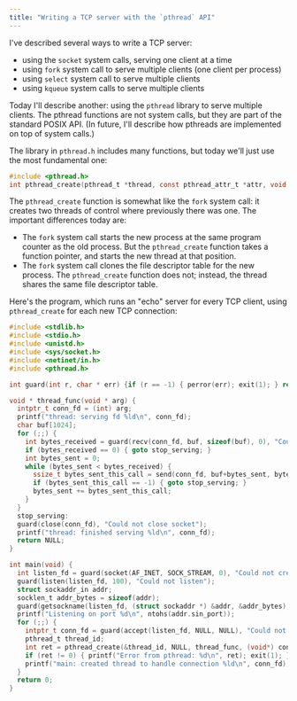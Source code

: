 ```yaml
---
title: "Writing a TCP server with the `pthread` API"
---
```


I've described several ways to write a TCP server:

* using the `socket` system calls, serving one client at a time
* using `fork` system call to serve multiple clients (one client per process)
* using `select` system call to serve multiple clients
* using `kqueue` system calls to serve multiple clients

Today I'll describe another: using the `pthread` library to serve multiple clients. The pthread functions are not system calls, but they are part of the standard POSIX API. (In future, I'll describe how pthreads are implemented on top of system calls.)

The library in `pthread.h` includes many functions, but today we'll just use the most fundamental one:

```c
#include <pthread.h>
int pthread_create(pthread_t *thread, const pthread_attr_t *attr, void *(*start_routine)(void *), void *arg);
```

The `pthread_create` function is somewhat like the `fork` system call: it creates two threads of control where previously there was one. The important differences today are:

* The `fork` system call starts the new process at the same program counter as the old process. But the `pthread_create` function takes a function pointer, and starts the new thread at that position.
* The `fork` system call clones the file descriptor table for the new process. The `pthread_create` function does not; instead, the thread shares the same file descriptor table.

Here's the program, which runs an "echo" server for every TCP client, using `pthread_create` for each new TCP connection:

```c
#include <stdlib.h>
#include <stdio.h>
#include <unistd.h>
#include <sys/socket.h>
#include <netinet/in.h>
#include <pthread.h>

int guard(int r, char * err) {if (r == -1) { perror(err); exit(1); } return r; }

void * thread_func(void * arg) {
  intptr_t conn_fd = (int) arg;
  printf("thread: serving fd %ld\n", conn_fd);
  char buf[1024];
  for (;;) {
    int bytes_received = guard(recv(conn_fd, buf, sizeof(buf), 0), "Could not recv");
    if (bytes_received == 0) { goto stop_serving; }
    int bytes_sent = 0;
    while (bytes_sent < bytes_received) {
      ssize_t bytes_sent_this_call = send(conn_fd, buf+bytes_sent, bytes_received-bytes_sent, 0);
      if (bytes_sent_this_call == -1) { goto stop_serving; }
      bytes_sent += bytes_sent_this_call;
    }
  }
  stop_serving:
  guard(close(conn_fd), "Could not close socket");
  printf("thread: finished serving %ld\n", conn_fd);
  return NULL;
}

int main(void) {
  int listen_fd = guard(socket(AF_INET, SOCK_STREAM, 0), "Could not create TCP listening socket");
  guard(listen(listen_fd, 100), "Could not listen");
  struct sockaddr_in addr;
  socklen_t addr_bytes = sizeof(addr);
  guard(getsockname(listen_fd, (struct sockaddr *) &addr, &addr_bytes), "Could not get sock name");
  printf("Listening on port %d\n", ntohs(addr.sin_port));
  for (;;) {
    intptr_t conn_fd = guard(accept(listen_fd, NULL, NULL), "Could not accept");
    pthread_t thread_id;
    int ret = pthread_create(&thread_id, NULL, thread_func, (void*) conn_fd);
    if (ret != 0) { printf("Error from pthread: %d\n", ret); exit(1); }
    printf("main: created thread to handle connection %ld\n", conn_fd);
  }
  return 0;
}
```

